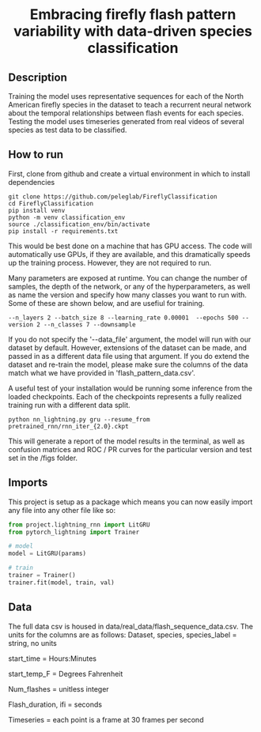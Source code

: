 

<div align="center">    
 
# Embracing firefly flash pattern variability with data-driven species classification     
</div>
 
## Description   
Training the model uses representative sequences for each of the North American firefly species in the dataset to teach a recurrent neural network about the temporal relationships between flash events for each species. Testing the model uses timeseries generated from real videos of several species as test data to be classified. 

## How to run   
First, clone from github and create a virtual environment in which to install dependencies   
```
git clone https://github.com/peleglab/FireflyClassification
cd FireflyClassification
pip install venv
python -m venv classification_env
source ./classification_env/bin/activate 
pip install -r requirements.txt
 ```   
This would be best done on a machine that has GPU access. The code will automatically use GPUs, if they are available, and this dramatically speeds up the training process. However, they are not required to run.

Many parameters are exposed at runtime. You can change the number of samples, the depth of the network, or any of the hyperparameters, as well as name the version and specify how many classes you want to run with. Some of these are shown below, and are usefiul for training.
```
--n_layers 2 --batch_size 8 --learning_rate 0.00001  --epochs 500 --version 2 --n_classes 7 --downsample
```

If you do not specify the '--data_file' argument, the model will run with our dataset by default. However, extensions of the dataset can be made, and passed in as a different data file using that argument. If you do extend the dataset and re-train the model, please make sure the columns of the data match what we have provided in 'flash_pattern_data.csv'.

A useful test of your installation would be running some inference from the loaded checkpoints. Each of the checkpoints represents a fully realized training run with a different data split. 

```
python nn_lightning.py gru --resume_from pretrained_rnn/rnn_iter_{2.0}.ckpt
```

This will generate a report of the model results in the terminal, as well as confusion matrices and ROC / PR curves for the particular version and test set in the /figs folder.

## Imports
This project is setup as a package which means you can now easily import any file into any other file like so:
```python
from project.lightning_rnn import LitGRU
from pytorch_lightning import Trainer

# model
model = LitGRU(params)

# train
trainer = Trainer()
trainer.fit(model, train, val)

```

## Data
The full data csv is housed in data/real_data/flash_sequence_data.csv. The units for the columns are as follows:
Dataset, species, species_label = string, no units

start_time = Hours:Minutes

start_temp_F = Degrees Fahrenheit

Num_flashes = unitless integer

Flash_duration, ifi = seconds

Timeseries = each point is a frame at 30 frames per second
